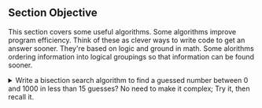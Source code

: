 ## Section Objective

This section covers some useful algorithms. Some algorithms improve program efficiency. Think of these as clever ways to write code to get an answer sooner. They're based on logic and ground in math. Some alorithms ordering information into logical groupings so that information can be found sooner. 

<details><summary> Write a bisection search algorithm to find a guessed number between 0 and 1000 in less than 15 guesses?
No need to make it complex; Try it, then recall it.
</summary>
Solution adapted to work with JavaScript from the Edex.org :
``` MITx: 6.00.1x Introduction to Computer Science and Programming Using Python``` 

```JavaScript
 function bisectionSearch(answer) {

    const EPSILON = 0.1; // Finds it with less accuracy, with fewer guesses
    /* const EPSILON = 0.00000001; */ // Finds it with more accuracy, but the tradeoff is the number of guesses increase;
    let high = 1000;
    let low = 0;
    let guessedNumber = 500; // 1. See below
    let counter = 1;

    // 2. See below
    while (Math.abs((guessedNumber - answer)) >= EPSILON) {
        console.log(guessedNumber - answer)

        // 3. See below
        if (guessedNumber > answer) {
            // The guess is higher than the answer
            high = guessedNumber;

        // 4. See below
        } else if (guessedNumber < answer) {
            // The guess is lower than the answer
            low = guessedNumber;
        }
        // 5. See below
        guessedNumber = ((high - low) / 2) + low;
        console.log(`${counter++}. Guessed Number: ${guessedNumber} `);

    };

    console.log(` ****** Found your number in  ${counter++} turns. The closest answer is ${guessedNumber} with rounding the answer is ${guessedNumber.toFixed(0)}`);

    return guessedNumber.toFixed(0);
};

console.log(bisectionSearch(323));
console.log(bisectionSearch(500));
console.log(bisectionSearch(787));

```
<p>
Bisection search is an algorithm of the O(log(n)) order of complexity. It's part of a group of divide and conquer algorithms. This should work for on any problems that are ordered.


Simplified to recall the bisection search
1. Guess a midpoint 
2. Check each guess against Epsilon (the accuracy). The while loop does this.
3. If the midpoint is too high, this becomes the new high point
4. Else if the midpoint is too low, this becomes the low midpoint
5. Make a new guess by adding subtracting the high from the low, dividing by 2 and adding this to the low.
</p>

* Read more https://en.wikipedia.org/wiki/Divide-and-conquer_algorithm
</details>